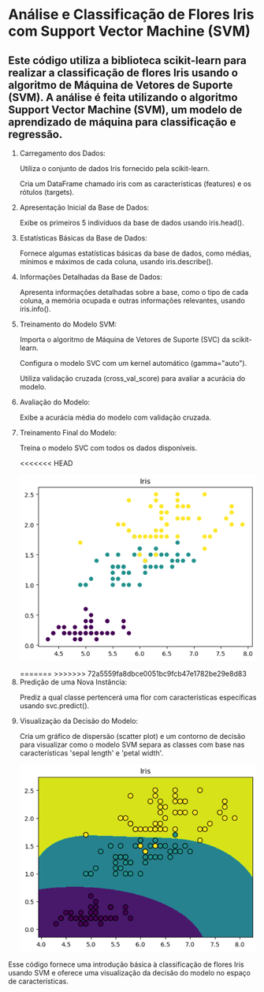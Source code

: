 <h1> Análise e Classificação de Flores Iris com Support Vector Machine (SVM)</h1>

<h2>Este código utiliza a biblioteca scikit-learn para realizar a classificação de flores Iris usando o algoritmo de Máquina de Vetores de Suporte (SVM). A análise é feita utilizando o algoritmo Support Vector Machine (SVM), um modelo de aprendizado de máquina para classificação e regressão.</h2>
<ol>
 <li> Carregamento dos Dados:
    <p>Utiliza o conjunto de dados Iris fornecido pela scikit-learn.</p>
    <p>Cria um DataFrame chamado iris com as características (features) e os rótulos (targets).</p>
 </li>
  <li>Apresentação Inicial da Base de Dados:
    <p>Exibe os primeiros 5 indivíduos da base de dados usando iris.head().</p>
  </li>
  <li>Estatísticas Básicas da Base de Dados:
    <p>Fornece algumas estatísticas básicas da base de dados, como médias, mínimos e máximos de cada coluna, usando iris.describe(). </p>
  </li>
  <li> Informações Detalhadas da Base de Dados:
    <p>Apresenta informações detalhadas sobre a base, como o tipo de cada coluna, a memória ocupada e outras informações relevantes, usando iris.info().</p>
  </li>

  <li> Treinamento do Modelo SVM:
    <p>Importa o algoritmo de Máquina de Vetores de Suporte (SVC) da scikit-learn.</p>
    <p>Configura o modelo SVC com um kernel automático (gamma="auto").</p>
     <p>Utiliza validação cruzada (cross_val_score) para avaliar a acurácia do modelo.</p>
  </li>
  <li> Avaliação do Modelo:
    <p>Exibe a acurácia média do modelo com validação cruzada.</p>
  </li>
  <li> Treinamento Final do Modelo:
    <p>Treina o modelo SVC com todos os dados disponíveis.</p>
  </li>
<<<<<<< HEAD
<p><img src='outputplt.png' alt='Gráfico contendo pontos coloridos referentes ao algoritmo SVM treinado'></p>
=======
>>>>>>> 72a5559fa8dbce0051bc9fcb47e1782be29e8d83
  <li> Predição de uma Nova Instância:
   <p> Prediz a qual classe pertencerá uma flor com características específicas usando svc.predict().</p>
  </li>
  <li> Visualização da Decisão do Modelo:
    <p>Cria um gráfico de dispersão (scatter plot) e um contorno de decisão para visualizar como o modelo SVM separa as classes com base nas características 'sepal length' e 'petal width'.</p>
  </li>
<p><img src='outputfinal.png'></p>
</ol>
<p>Esse código fornece uma introdução básica à classificação de flores Iris usando SVM e oferece uma visualização da decisão do modelo no espaço de características.</p>
